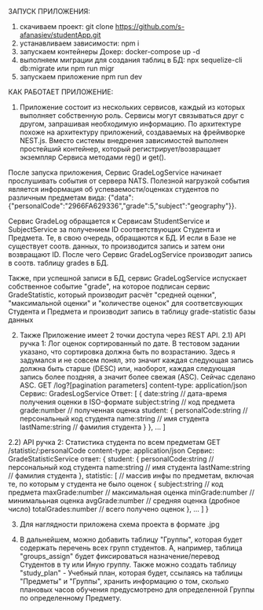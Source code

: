 ЗАПУСК ПРИЛОЖЕНИЯ:

1) скачиваем проект:
git clone https://github.com/s-afanasiev/studentApp.git
2) устанавливаем зависимости:
npm i
3) запускаем контейнеры Докер:
docker-compose up -d
4) выполняем миграции для создания таблиц в БД:
npx sequelize-cli db:migrate
или
npm run migr
5) запускаем приложение
npm run dev

КАК РАБОТАЕТ ПРИЛОЖЕНИЕ:
1) Приложение состоит из нескольких сервисов, каждый из которых выполняет собственную роль. Сервисы могут связываться друг с другом, запрашивая необходимую информацию.
По архитектуре похоже на архитектуру приложений, создаваемых на фреймворке NEST.js. Вместо системы внедрения зависимостей выполнен простейший контейнер, который регистрирует/возвращает экземпляр Сервиса методами reg() и get().

После запуска приложения, Сервис GradeLogService начинает прослушивать события от сервера NATS. Полезной нагрузкой события является информация об успеваемости/оценках студентов по различным предметам вида: {"data":{"personalCode":"2966FA629336","grade":5,"subject":"geography"}}.

Сервис GradeLog обращается к Сервисам StudentService и SubjectService за получением ID соответствующих Студента и Предмета. Те, в свою очередь, обращаются к БД. И если в Базе не существует соотв. данных, то производится запись и затем они возвращают ID. После чего Сервис GradeLogService производит запись в соотв. таблицу grades в БД.

Также, при успешной записи в БД, сервис GradeLogService испускает собственное событие "grade", на которое подписан сервис GradeStatistic, который производит расчёт "средней оценки", "максимальной оценки" и "количестве оценок" для соответсвующих Студента и Предмета и производит запись в таблицу grade-statistic базы данных

2) Также Приложение имеет 2 точки доступа через REST API.
2.1) API ручка 1: Лог оценок сортированный по дате. В тестовом задании указано, что сортировка должна быть по возрастанию. Здесь я задумался и не совсем понял, это значит каждая следующая запись должна быть старше (DESC) или, наоборот, каждая следующая запись более поздняя, а значит более свежая (ASC). Сейчас сделано ASC.
    GET /log?[pagination parameters]
    content-type: application/json
    Сервис: GradesLogService 
    Ответ:
    [
        {
            date:string // дата-время получения оценки в ISO-формате
            subject:string // код предмета
            grade:number // полученная оценка
            student: {
                personalCode:string // персональный код студента
                name:string // имя студента
                lastName:string // фамилия студента
            }
        },
        ...
    ]


2.2) API ручка 2: Статистика студента по всем предметам
    GET /statistic/:personalCode
    content-type: application/json
    Сервис: GradeStatisticService
    ответ:
    {
        student: {
            personalCode:string // персональный код студента
            name:string // имя студента
            lastName:string // фамилия студента
        },
        statistic: [ // массив инфы по предметам, включая те, по которым у студента не было оценок
            {
                subject:string // код предмета
                maxGrade:number // максимальная оценка
                minGrade:number // минималььная оценка
                avgGrade:number // средняя оценка (дробное число)
                totalGrades:number // всего получено оценок
            },
            ...
        ]
    }  

3) Для наглядности приложена схема проекта в формате .jpg

4) В дальнейшем, можно добавить таблицу "Группы", которая будет содержать перечень всех групп студентов. А, например, таблица "groups_assign" будет фиксироваться назначение/перевод Студентов в ту или Иную группу. Также можно создать таблицу "study_plan" - Учебный план, которая будет, ссылаясь на таблицы "Предметы" и "Группы", хранить информацию о том, сколько плановых часов обучения предусмотрено для определенной Группы по определенному Предмету.